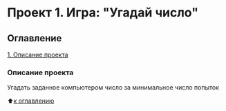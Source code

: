 # Проект 1. Игра: "Угадай число"

## Оглавление
[1. Описание проекта](https://github.com/BooBa77/SF_Data_Science/blob/main/Project_01/README.md#Описание-проекта)

### Описание проекта
Угадать заданное компьютером число за минимальное число попыток


:arrow_up:[к оглавлению](https://github.com/BooBa77/SF_Data_Science/blob/main/Project_01/README.md#Оглавление)